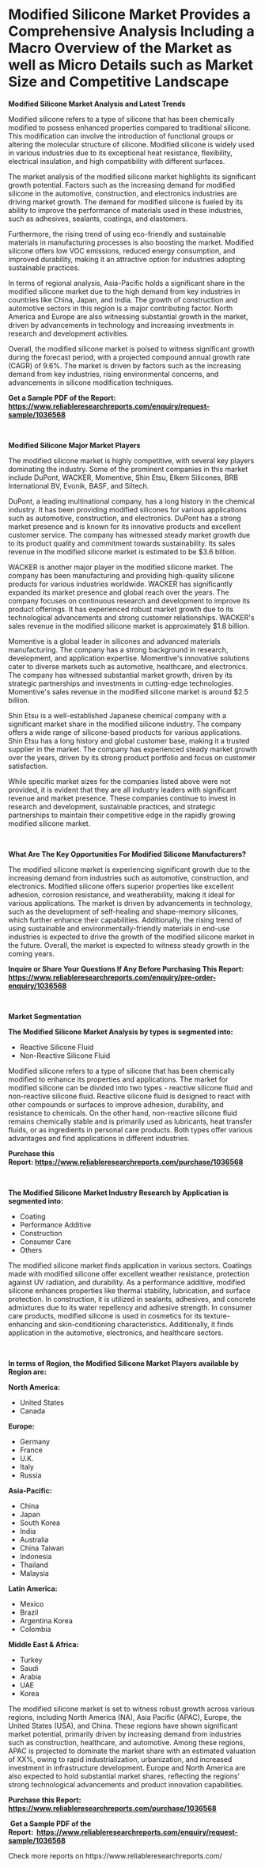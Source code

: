<p><h1>Modified Silicone Market Provides a Comprehensive Analysis Including a Macro Overview of the Market as well as Micro Details such as Market Size and Competitive Landscape</h1></p><p><strong>Modified Silicone Market Analysis and Latest Trends</strong></p>
<p><p>Modified silicone refers to a type of silicone that has been chemically modified to possess enhanced properties compared to traditional silicone. This modification can involve the introduction of functional groups or altering the molecular structure of silicone. Modified silicone is widely used in various industries due to its exceptional heat resistance, flexibility, electrical insulation, and high compatibility with different surfaces.</p><p>The market analysis of the modified silicone market highlights its significant growth potential. Factors such as the increasing demand for modified silicone in the automotive, construction, and electronics industries are driving market growth. The demand for modified silicone is fueled by its ability to improve the performance of materials used in these industries, such as adhesives, sealants, coatings, and elastomers.</p><p>Furthermore, the rising trend of using eco-friendly and sustainable materials in manufacturing processes is also boosting the market. Modified silicone offers low VOC emissions, reduced energy consumption, and improved durability, making it an attractive option for industries adopting sustainable practices.</p><p>In terms of regional analysis, Asia-Pacific holds a significant share in the modified silicone market due to the high demand from key industries in countries like China, Japan, and India. The growth of construction and automotive sectors in this region is a major contributing factor. North America and Europe are also witnessing substantial growth in the market, driven by advancements in technology and increasing investments in research and development activities.</p><p>Overall, the modified silicone market is poised to witness significant growth during the forecast period, with a projected compound annual growth rate (CAGR) of 9.6%. The market is driven by factors such as the increasing demand from key industries, rising environmental concerns, and advancements in silicone modification techniques.</p></p>
<p><strong>Get a Sample PDF of the Report:&nbsp; <a href="https://www.reliableresearchreports.com/enquiry/request-sample/1036568">https://www.reliableresearchreports.com/enquiry/request-sample/1036568</a></strong></p>
<p>&nbsp;</p>
<p><strong>Modified Silicone Major Market Players</strong></p>
<p><p>The modified silicone market is highly competitive, with several key players dominating the industry. Some of the prominent companies in this market include DuPont, WACKER, Momentive, Shin Etsu, Elkem Silicones, BRB International BV, Evonik, BASF, and Siltech.</p><p>DuPont, a leading multinational company, has a long history in the chemical industry. It has been providing modified silicones for various applications such as automotive, construction, and electronics. DuPont has a strong market presence and is known for its innovative products and excellent customer service. The company has witnessed steady market growth due to its product quality and commitment towards sustainability. Its sales revenue in the modified silicone market is estimated to be $3.6 billion.</p><p>WACKER is another major player in the modified silicone market. The company has been manufacturing and providing high-quality silicone products for various industries worldwide. WACKER has significantly expanded its market presence and global reach over the years. The company focuses on continuous research and development to improve its product offerings. It has experienced robust market growth due to its technological advancements and strong customer relationships. WACKER's sales revenue in the modified silicone market is approximately $1.8 billion.</p><p>Momentive is a global leader in silicones and advanced materials manufacturing. The company has a strong background in research, development, and application expertise. Momentive's innovative solutions cater to diverse markets such as automotive, healthcare, and electronics. The company has witnessed substantial market growth, driven by its strategic partnerships and investments in cutting-edge technologies. Momentive's sales revenue in the modified silicone market is around $2.5 billion.</p><p>Shin Etsu is a well-established Japanese chemical company with a significant market share in the modified silicone industry. The company offers a wide range of silicone-based products for various applications. Shin Etsu has a long history and global customer base, making it a trusted supplier in the market. The company has experienced steady market growth over the years, driven by its strong product portfolio and focus on customer satisfaction.</p><p>While specific market sizes for the companies listed above were not provided, it is evident that they are all industry leaders with significant revenue and market presence. These companies continue to invest in research and development, sustainable practices, and strategic partnerships to maintain their competitive edge in the rapidly growing modified silicone market.</p></p>
<p>&nbsp;</p>
<p><strong>What Are The Key Opportunities For Modified Silicone Manufacturers?</strong></p>
<p><p>The modified silicone market is experiencing significant growth due to the increasing demand from industries such as automotive, construction, and electronics. Modified silicone offers superior properties like excellent adhesion, corrosion resistance, and weatherability, making it ideal for various applications. The market is driven by advancements in technology, such as the development of self-healing and shape-memory silicones, which further enhance their capabilities. Additionally, the rising trend of using sustainable and environmentally-friendly materials in end-use industries is expected to drive the growth of the modified silicone market in the future. Overall, the market is expected to witness steady growth in the coming years.</p></p>
<p><strong>Inquire or Share Your Questions If Any Before Purchasing This Report: <a href="https://www.reliableresearchreports.com/enquiry/pre-order-enquiry/1036568">https://www.reliableresearchreports.com/enquiry/pre-order-enquiry/1036568</a></strong></p>
<p>&nbsp;</p>
<p><strong>Market Segmentation</strong></p>
<p><strong>The Modified Silicone Market Analysis by types is segmented into:</strong></p>
<p><ul><li>Reactive Silicone Fluid</li><li>Non-Reactive Silicone Fluid</li></ul></p>
<p><p>Modified silicone refers to a type of silicone that has been chemically modified to enhance its properties and applications. The market for modified silicone can be divided into two types - reactive silicone fluid and non-reactive silicone fluid. Reactive silicone fluid is designed to react with other compounds or surfaces to improve adhesion, durability, and resistance to chemicals. On the other hand, non-reactive silicone fluid remains chemically stable and is primarily used as lubricants, heat transfer fluids, or as ingredients in personal care products. Both types offer various advantages and find applications in different industries.</p></p>
<p><strong>Purchase this Report:&nbsp;<a href="https://www.reliableresearchreports.com/purchase/1036568">https://www.reliableresearchreports.com/purchase/1036568</a></strong></p>
<p>&nbsp;</p>
<p><strong>The Modified Silicone Market Industry Research by Application is segmented into:</strong></p>
<p><ul><li>Coating</li><li>Performance Additive</li><li>Construction</li><li>Consumer Care</li><li>Others</li></ul></p>
<p><p>The modified silicone market finds application in various sectors. Coatings made with modified silicone offer excellent weather resistance, protection against UV radiation, and durability. As a performance additive, modified silicone enhances properties like thermal stability, lubrication, and surface protection. In construction, it is utilized in sealants, adhesives, and concrete admixtures due to its water repellency and adhesive strength. In consumer care products, modified silicone is used in cosmetics for its texture-enhancing and skin-conditioning characteristics. Additionally, it finds application in the automotive, electronics, and healthcare sectors.</p></p>
<p>&nbsp;</p>
<p><strong>In terms of Region, the Modified Silicone Market Players available by Region are:</strong></p>
<p>
    <p> <strong> North America: </strong>
        <ul>
            <li>United States</li>
            <li>Canada</li>
        </ul>
        </p> 
    <p> <strong> Europe: </strong>
        <ul>
            <li>Germany</li>
            <li>France</li>
            <li>U.K.</li>
            <li>Italy</li>
            <li>Russia</li>
        </ul>
        </p> 
    <p> <strong> Asia-Pacific: </strong>
        <ul>
            <li>China</li>
            <li>Japan</li>
            <li>South Korea</li>
            <li>India</li>
            <li>Australia</li>
            <li>China Taiwan</li>
            <li>Indonesia</li>
            <li>Thailand</li>
            <li>Malaysia</li>
        </ul>
        </p> 
    <p> <strong> Latin America: </strong>
        <ul>
            <li>Mexico</li>
            <li>Brazil</li>
            <li>Argentina Korea</li>
            <li>Colombia</li>
        </ul>
        </p> 
    <p> <strong> Middle East & Africa: </strong>
        <ul>
            <li>Turkey</li>
            <li>Saudi</li>
            <li>Arabia</li>
            <li>UAE</li>
            <li>Korea</li>
        </ul>
    </p>
    </p>
<p><p>The modified silicone market is set to witness robust growth across various regions, including North America (NA), Asia Pacific (APAC), Europe, the United States (USA), and China. These regions have shown significant market potential, primarily driven by increasing demand from industries such as construction, healthcare, and automotive. Among these regions, APAC is projected to dominate the market share with an estimated valuation of XX%, owing to rapid industrialization, urbanization, and increased investment in infrastructure development. Europe and North America are also expected to hold substantial market shares, reflecting the regions' strong technological advancements and product innovation capabilities.</p></p>
<p><strong>Purchase this Report: <a href="https://www.reliableresearchreports.com/purchase/1036568">https://www.reliableresearchreports.com/purchase/1036568</a></strong></p>
<p>&nbsp;<strong>Get a Sample PDF of the Report:&nbsp;&nbsp;<a href="https://www.reliableresearchreports.com/enquiry/request-sample/1036568">https://www.reliableresearchreports.com/enquiry/request-sample/1036568</a></strong></p>
<p><strong></strong></p>
<p>Check more reports on https://www.reliableresearchreports.com/</p>